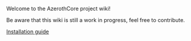 Welcome to the AzerothCore project wiki!

Be aware that this wiki is still a work in progress, feel free to contribute.

[Installation guide](wiki/Installation.md)


